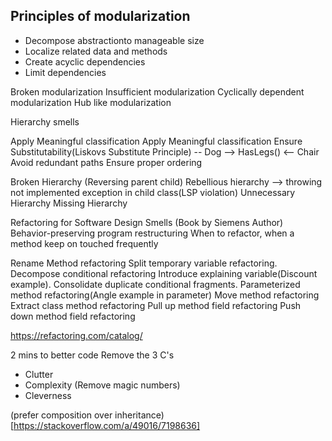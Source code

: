 ## Principles of modularization

- Decompose abstractionto manageable size
- Localize related data and methods
- Create acyclic dependencies
- Limit dependencies

Broken modularization
Insufficient modularization
Cyclically dependent modularization
Hub like modularization

Hierarchy smells

Apply Meaningful classification
Apply Meaningful classification
Ensure Substitutability(Liskovs Substitute Principle) -- Dog --> HasLegs() <-- Chair
Avoid redundant paths
Ensure proper ordering


Broken Hierarchy (Reversing parent child)
Rebellious hierarchy --> throwing not implemented exception in child class(LSP violation)
Unnecessary Hierarchy
Missing Hierarchy

Refactoring for Software Design Smells (Book by Siemens Author)
Behavior-preserving program restructuring
When to refactor, when a method keep on touched frequently

Rename
Method refactoring
Split temporary variable refactoring.
Decompose conditional refactoring
Introduce explaining variable(Discount example).
Consolidate duplicate conditional fragments.
Parameterized method refactoring(Angle example in parameter)
Move method refactoring
Extract class method refactoring
Pull up method field refactoring
Push down method field refactoring

https://refactoring.com/catalog/

2 mins to better code
Remove the 3 C's
- Clutter
- Complexity (Remove magic numbers)
- Cleverness

(prefer composition over inheritance)[https://stackoverflow.com/a/49016/7198636]


